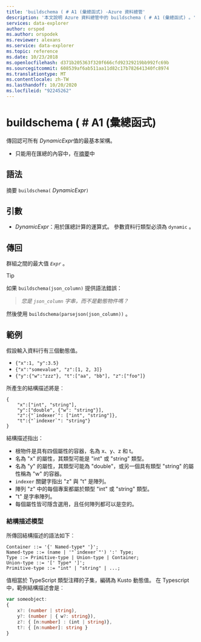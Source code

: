 ```yaml
---
title: 'buildschema ( # A1 (彙總函式) -Azure 資料總管'
description: '本文說明 Azure 資料總管中的 buildschema ( # A1 (彙總函式) 。'
services: data-explorer
author: orspod
ms.author: orspodek
ms.reviewer: alexans
ms.service: data-explorer
ms.topic: reference
ms.date: 10/23/2018
ms.openlocfilehash: d371b205363f320f666cfd92329219bb992fc69b
ms.sourcegitcommit: 608539af6ab511aa11d82c17b782641340fc8974
ms.translationtype: MT
ms.contentlocale: zh-TW
ms.lasthandoff: 10/20/2020
ms.locfileid: "92245262"
---
```

# <a name="buildschema-aggregation-function"></a>buildschema ( # A1 (彙總函式) 

傳回認可所有 *DynamicExpr*值的最基本架構。

* 只能用在匯總的內容中，在[摘要](summarizeoperator.md)中

## <a name="syntax"></a>語法

摘要 `buildschema(` *DynamicExpr*`)`

## <a name="arguments"></a>引數

* *DynamicExpr*：用於匯總計算的運算式。 參數資料行類型必須為 `dynamic` 。 

## <a name="returns"></a>傳回

群組之間的最大值 *`Expr`* 。

> [!TIP] 
> 如果 `buildschema(json_column)` 提供語法錯誤：
>
> > *您是 `json_column` 字串，而不是動態物件嗎？*
>
> 然後使用 `buildschema(parsejson(json_column))` 。

## <a name="example"></a>範例

假設輸入資料行有三個動態值。

* `{"x":1, "y":3.5}`
* `{"x":"somevalue", "z":[1, 2, 3]}`
* `{"y":{"w":"zzz"}, "t":["aa", "bb"], "z":["foo"]}`

所產生的結構描述將是︰

```kusto
{ 
    "x":["int", "string"],
    "y":["double", {"w": "string"}],
    "z":{"`indexer`": ["int", "string"]},
    "t":{"`indexer`": "string"}
}
```

結構描述指出：

* 根物件是具有四個屬性的容器，名為 x、y、z 和 t。
* 名為 "x" 的屬性，其類型可能是 "int" 或 "string" 類型。
* 名為 "y" 的屬性，其類型可能為 "double"，或另一個具有類型 "string" 的屬性稱為 "w" 的容器。
* ``indexer`` 關鍵字指出 "z" 與 "t" 是陣列。
* 陣列 "z" 中的每個專案都屬於類型 "int" 或 "string" 類型。
* "t" 是字串陣列。
* 每個屬性皆可隱含選用，且任何陣列都可以是空的。

### <a name="schema-model"></a>結構描述模型

所傳回結構描述的語法如下︰

```output
Container ::= '{' Named-type* '}';
Named-type ::= (name | '"`indexer`"') ':' Type;
Type ::= Primitive-type | Union-type | Container;
Union-type ::= '[' Type* ']';
Primitive-type ::= "int" | "string" | ...;
```

值相當於 TypeScript 類型注釋的子集，編碼為 Kusto 動態值。 在 Typescript 中，範例結構描述會是︰

```typescript
var someobject: 
{
    x?: (number | string),
    y?: (number | { w?: string}),
    z?: { [n:number] : (int | string)},
    t?: { [n:number]: string }
}
```
